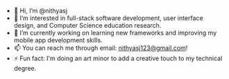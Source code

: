 - 👋 Hi, I’m @nithyasj
- 👀 I’m interested in full-stack software development, user interface design, and Computer Science education research.
- 🌱 I’m currently working on learning new frameworks and improving my mobile app development skills.
- 📫 You can reach me through email: nithyasj123@gmail.com!
- ⚡ Fun fact: I'm doing an art minor to add a creative touch to my technical degree.
